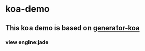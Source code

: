 # koa-demo
## This koa demo is based on [generator-koa](https://github.com/peter-vilja/generator-koa)

### view engine:jade 
